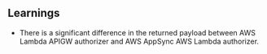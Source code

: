 ## Learnings

- There is a significant difference in the returned payload between AWS Lambda APIGW authorizer and AWS AppSync AWS Lambda authorizer.
